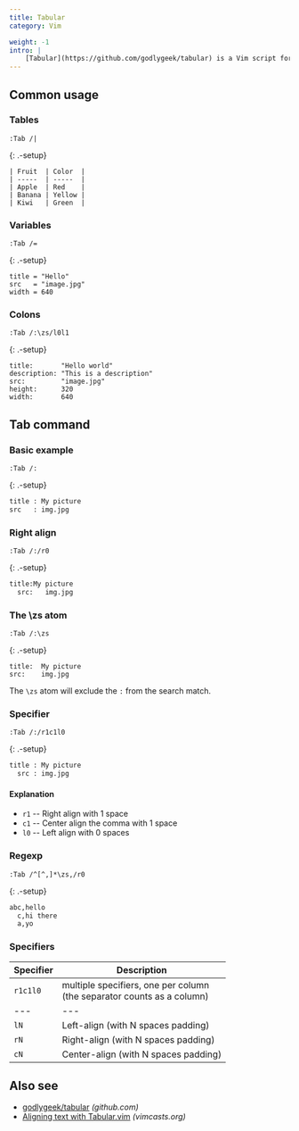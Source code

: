 ```yaml
---
title: Tabular
category: Vim

weight: -1
intro: |
    [Tabular](https://github.com/godlygeek/tabular) is a Vim script for text alignment.
---
```


## Common usage

### Tables

```
:Tab /|
```

{: .-setup}

```
| Fruit  | Color  |
| -----  | -----  |
| Apple  | Red    |
| Banana | Yellow |
| Kiwi   | Green  |
```

### Variables

```
:Tab /=
```

{: .-setup}

```
title = "Hello"
src   = "image.jpg"
width = 640
```

### Colons

```
:Tab /:\zs/l0l1
```

{: .-setup}

```
title:       "Hello world"
description: "This is a description"
src:         "image.jpg"
height:      320
width:       640
```

## Tab command

### Basic example

```
:Tab /:
```

{: .-setup}

```bash
title : My picture
src   : img.jpg
```

### Right align

```
:Tab /:/r0
```

{: .-setup}

```bash
title:My picture
  src:   img.jpg
```

### The \zs atom

```
:Tab /:\zs
```

{: .-setup}

```
title:  My picture
src:    img.jpg
```

The `\zs` atom will exclude the `:` from the search match.

### Specifier

```
:Tab /:/r1c1l0
```

{: .-setup}

```bash
title : My picture
  src : img.jpg
```

#### Explanation

-   `r1` -- Right align with 1 space
-   `c1` -- Center align the comma with 1 space
-   `l0` -- Left align with 0 spaces

### Regexp

```
:Tab /^[^,]*\zs,/r0
```

{: .-setup}

```bash
abc,hello
  c,hi there
  a,yo
```

### Specifiers

| Specifier | Description                                                               |
| --------- | ------------------------------------------------------------------------- |
| `r1c1l0`  | multiple specifiers, one per column<br>(the separator counts as a column) |
| ---       | ---                                                                       |
| `lN`      | Left-align (with N spaces padding)                                        |
| `rN`      | Right-align (with N spaces padding)                                       |
| `cN`      | Center-align (with N spaces padding)                                      |

## Also see

-   [godlygeek/tabular](https://github.com/godlygeek/tabular) _(github.com)_
-   [Aligning text with Tabular.vim](http://vimcasts.org/episodes/aligning-text-with-tabular-vim/) _(vimcasts.org)_
